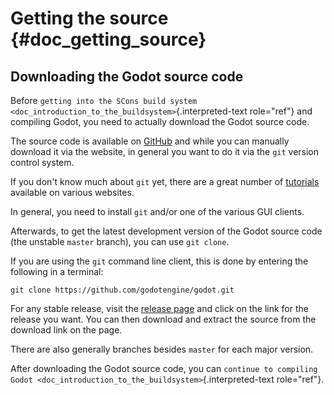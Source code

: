 Getting the source {#doc_getting_source}
==================

Downloading the Godot source code
---------------------------------

Before
`getting into the SCons build system <doc_introduction_to_the_buildsystem>`{.interpreted-text
role="ref"} and compiling Godot, you need to actually download the Godot
source code.

The source code is available on
[GitHub](https://github.com/godotengine/godot) and while you can
manually download it via the website, in general you want to do it via
the `git` version control system.

If you don\'t know much about `git` yet, there are a great number of
[tutorials](https://git-scm.com/book) available on various websites.

In general, you need to install `git` and/or one of the various GUI
clients.

Afterwards, to get the latest development version of the Godot source
code (the unstable `master` branch), you can use `git clone`.

If you are using the `git` command line client, this is done by entering
the following in a terminal:

    git clone https://github.com/godotengine/godot.git

For any stable release, visit the [release
page](https://github.com/godotengine/godot/releases) and click on the
link for the release you want. You can then download and extract the
source from the download link on the page.

There are also generally branches besides `master` for each major
version.

After downloading the Godot source code, you can
`continue to compiling Godot <doc_introduction_to_the_buildsystem>`{.interpreted-text
role="ref"}.
